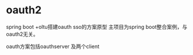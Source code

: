 # oauth2
spring boot +oltu搭建oauth sso的方案原型
主项目为spring boot整合案例，与oauth2无关。

oauth方案包括oauthserver 及两个client 
